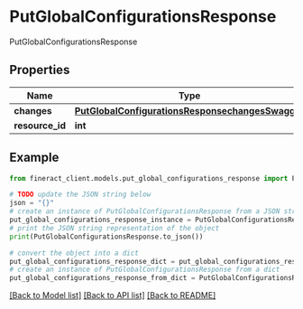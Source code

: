# PutGlobalConfigurationsResponse

PutGlobalConfigurationsResponse

## Properties

Name | Type | Description | Notes
------------ | ------------- | ------------- | -------------
**changes** | [**PutGlobalConfigurationsResponsechangesSwagger**](PutGlobalConfigurationsResponsechangesSwagger.md) |  | [optional] 
**resource_id** | **int** |  | [optional] 

## Example

```python
from fineract_client.models.put_global_configurations_response import PutGlobalConfigurationsResponse

# TODO update the JSON string below
json = "{}"
# create an instance of PutGlobalConfigurationsResponse from a JSON string
put_global_configurations_response_instance = PutGlobalConfigurationsResponse.from_json(json)
# print the JSON string representation of the object
print(PutGlobalConfigurationsResponse.to_json())

# convert the object into a dict
put_global_configurations_response_dict = put_global_configurations_response_instance.to_dict()
# create an instance of PutGlobalConfigurationsResponse from a dict
put_global_configurations_response_from_dict = PutGlobalConfigurationsResponse.from_dict(put_global_configurations_response_dict)
```
[[Back to Model list]](../README.md#documentation-for-models) [[Back to API list]](../README.md#documentation-for-api-endpoints) [[Back to README]](../README.md)


